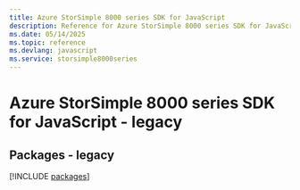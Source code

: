 ```yaml
---
title: Azure StorSimple 8000 series SDK for JavaScript
description: Reference for Azure StorSimple 8000 series SDK for JavaScript
ms.date: 05/14/2025
ms.topic: reference
ms.devlang: javascript
ms.service: storsimple8000series
---
```

# Azure StorSimple 8000 series SDK for JavaScript - legacy
## Packages - legacy
[!INCLUDE [packages](storsimple-8000-series-index.md)]